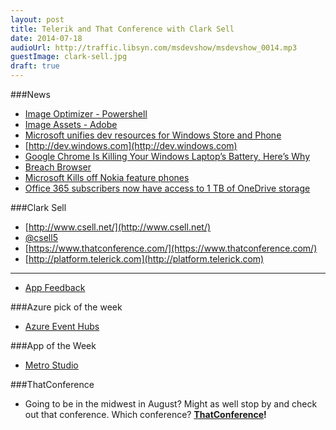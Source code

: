 ```yaml
---
layout: post
title: Telerik and That Conference with Clark Sell
date: 2014-07-18
audioUrl: http://traffic.libsyn.com/msdevshow/msdevshow_0014.mp3
guestImage: clark-sell.jpg
draft: true
---
```



###News
 - [Image Optimizer - Powershell](https://gist.github.com/sayedihashimi/d6a72c096a55b1d60ebb)
  -   [Image Assets - Adobe](http://helpx.adobe.com/photoshop/using/generate-assets-layers.html)
 - [Microsoft unifies dev resources for Windows Store and Phone](http://thenextweb.com/microsoft/2014/07/16/microsoft-merges-developer-resources-windows-store-windows-phone-adds-21-new-payout-markets/)
 - [http://dev.windows.com](http://dev.windows.com)
 - [Google Chrome Is Killing Your Windows Laptop’s Battery, Here’s Why](http://www.redmondpie.com/google-chrome-is-killing-your-windows-laptops-battery-heres-why/)
  -   [Breach Browser](http://breach.cc/)
 - [Microsoft Kills off Nokia feature phones](http://www.theverge.com/2014/7/17/5912289/microsoft-kills-feature-phones-in-favor-of-windows-phone)
 - [Office 365 subscribers now have access to 1 TB of OneDrive storage](http://www.zdnet.com/office-365-subscribers-now-have-access-to-1-tb-of-onedrive-storage-7000031686/)

###Clark Sell
 - [http://www.csell.net/](http://www.csell.net/)
 - [@csell5](https://twitter.com/csell5)
 - [https://www.thatconference.com/](https://www.thatconference.com/)
 - [http://platform.telerick.com](http://platform.telerick.com)
 ----------
 - [App Feedback](http://www.telerik.com/appfeedback)

###Azure pick of the week
 - [Azure Event Hubs](http://azure.microsoft.com/en-us/services/event-hubs/)

###App of the Week

 - [Metro Studio](http://www.syncfusion.com/downloads/metrostudio)

###ThatConference
 - Going to be in the midwest in August? Might as well stop by and check out that conference. Which conference? **[ThatConference](http://ThatConference.com)!**